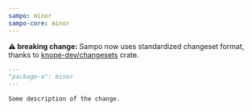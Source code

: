 ```yaml
---
sampo: minor
sampo-core: minor
---
```


**⚠️ breaking change:** Sampo now uses standardized changeset format, thanks to [knope-dev/changesets](https://github.com/knope-dev/changesets) crate.

```md
---
"package-a": minor
---

Some description of the change.
```
